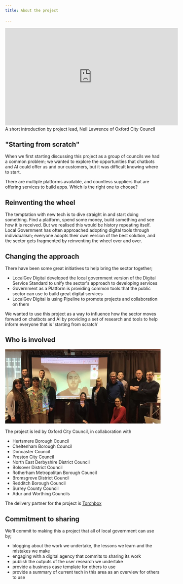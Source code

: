 ```yaml
---
title: About the project

---
```

<iframe width="560" height="315" src="https://www.youtube.com/embed/-0yGtWDThGc" frameborder="0" allow="autoplay; encrypted-media" allowfullscreen></iframe>
A short introduction by project lead, Neil Lawrence of Oxford City Council

## "Starting from scratch"

When we first starting discussing this project as a group of councils we had a common problem; we wanted to explore the opportunities that chatbots and AI could offer us and our customers, but it was difficult knowing where to start.

There are multiple platforms available, and countless suppliers that are offering services to build apps. Which is the right one to choose?

## Reinventing the wheel

The temptation with new tech is to dive straight in and start doing something. Find a platform, spend some money, build something and see how it is received. But we realised this would be history repeating itself. Local Government has often approached adopting digital tools through individualism; everyone adopts their own version of the best solution, and the sector gets fragmented by reinventing the wheel over and over.

## Changing the approach

There have been some great initiatives to help bring the sector together;

* LocalGov Digital developed the local government version of the Digital Service Standard to unify the sector's approach to developing services
* Government as a Platform is providing common tools that the public sector can use to build great digital services
* LocalGov Digital is using Pipeline to promote projects and collaboration on them

We wanted to use this project as a way to influence how the sector moves forward on chatbots and AI by providing a set of research and tools to help inform everyone that is 'starting from scratch'

## Who is involved

![](/uploads/wholeteam.jpg)

The project is led by Oxford City Council, in collaboration with

* Hertsmere Borough Council
* Cheltenham Borough Council
* Doncaster Council
* Preston City Council
* North East Derbyshire District Council
* Bolsover District Council
* Rotherham Metropolitan Borough Council
* Bromsgrove District Council
* Redditch Borough Council
* Surrey County Council
* Adur and Worthing Councils

The delivery partner for the project is [Torchbox](https://localdigitalchatbots.github.io/procurement/2019/02/01/announcing-our-delivery-partner-torchbox/)

## Commitment to sharing

We'll commit to making this a project that all of local government can use by;

* blogging about the work we undertake, the lessons we learn and the mistakes we make
* engaging with a digital agency that commits to sharing its work
* publish the outputs of the user research we undertake
* provide a business case template for others to use
* provide a summary of current tech in this area as an overview for others to use